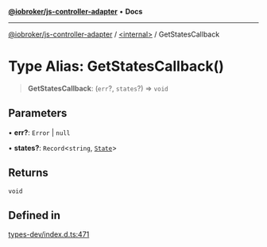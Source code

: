 [**@iobroker/js-controller-adapter**](../../README.md) • **Docs**

***

[@iobroker/js-controller-adapter](../../globals.md) / [\<internal\>](../README.md) / GetStatesCallback

# Type Alias: GetStatesCallback()

> **GetStatesCallback**: (`err`?, `states`?) => `void`

## Parameters

• **err?**: `Error` \| `null`

• **states?**: `Record`\<`string`, [`State`](../interfaces/State.md)\>

## Returns

`void`

## Defined in

[types-dev/index.d.ts:471](https://github.com/ioBroker/ioBroker.js-controller/blob/a32b7b151b5fe0ae96a8a5f086299f18b48e287b/packages/types-dev/index.d.ts#L471)
